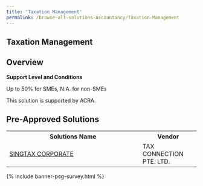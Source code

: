 ```yaml
---
title: 'Taxation Management'
permalink: /browse-all-solutions-Accountancy/Taxation-Management
---
```


## Taxation Management
## Overview

**Support Level and Conditions**

Up to 50% for SMEs, N.A. for non-SMEs

This solution is supported by ACRA.

## Pre-Approved Solutions

<table>
<tr>
<th style='width: auto;'><b>Solutions Name</b></th>
<th style='width: 30%;'><b>Vendor</b></th>
</tr>
<tr>
<td><a href='/productivity-solutions-grant/solutionrepo/solution1563' target='_blank'>SINGTAX CORPORATE</a><br></td>
<td>TAX CONNECTION PTE. LTD.</td>
</tr>
</table>

{% include banner-psg-survey.html %}
